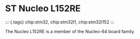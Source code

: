 ST Nucleo L152RE
================

::: {.tags}
chip:stm32, chip:stm32l1, chip:stm32l152
:::

The Nucleo L152RE is a member of the Nucleo-64 board family.
